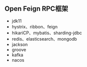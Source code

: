 ## Open Feign RPC框架
- jdk11
- hystrix、ribbon、feign
- hikariCP、mybatis、sharding-jdbc
- redis、elasticsearch、mongodb
- jackson
- groove
- kafka
- nacos
